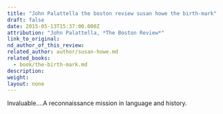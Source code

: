 ```yaml
---
title: "John Palattella the boston review susan howe the birth-mark"
draft: false
date: 2015-05-13T15:37:00.000Z
attribution: "John Palattella, *The Boston Review*"
link_to_original:
nd_author_of_this_review:
related_author: author/susan-howe.md
related_books:
  - book/the-birth-mark.md
description:
weight:
layout: none
---
```

Invaluable....A reconnaissance mission in language and history.

